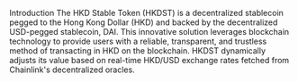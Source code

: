 Introduction
The HKD Stable Token (HKDST) is a decentralized stablecoin pegged to the Hong Kong Dollar
(HKD) and backed by the decentralized USD-pegged stablecoin, DAI. This innovative solution
leverages blockchain technology to provide users with a reliable, transparent, and trustless
method of transacting in HKD on the blockchain. HKDST dynamically adjusts its value based on
real-time HKD/USD exchange rates fetched from Chainlink's decentralized oracles.
